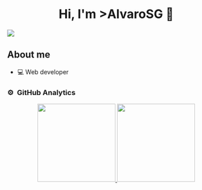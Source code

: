 <div align="center">
<h1 align="center">Hi, I'm >AlvaroSG</a> 👋</h1>
</div>
<img src="https://i.imgur.com/weNbhGZ.png">


## About me

- 💻 Web developer


### ⚙️ &nbsp;GitHub Analytics

<p align="center">
<a href="https://github.com/AlvaroSG-dec">
  <img height="180em" src="https://github-readme-stats-eight-theta.vercel.app/api?username=AlvaroSG-dev&show_icons=true&theme=algolia&include_all_commits=true&count_private=true"/>
  <img height="180em" src="https://github-readme-stats-eight-theta.vercel.app/api/top-langs/?username=AlvaroSG-deva&layout=compact&langs_count=8&theme=algolia"/>
</a>
</p>

